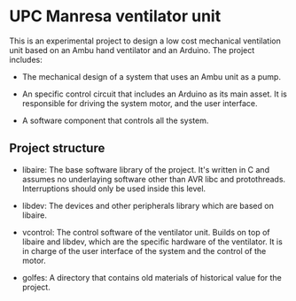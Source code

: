 # UPC Manresa ventilator unit

This is an experimental project to design a low cost mechanical
ventilation unit based on an Ambu hand ventilator and an Arduino.  The
project includes:

* The mechanical design of a system that uses an Ambu unit as a pump.

* An specific control circuit that includes an Arduino as its main
  asset. It is responsible for driving the system motor, and the user
  interface.

* A software component that controls all the system.


## Project structure

* libaire: The base software library of the project. It's written in C
  and assumes no underlaying software other than AVR libc and
  protothreads. Interruptions should only be used inside this level.

* libdev: The devices and other peripherals library which are based on libaire.

* vcontrol: The control software of the ventilator unit. Builds on top
  of libaire and libdev, which are the specific hardware of the ventilator.
  It is in charge of the user interface of the system and the control of the
  motor.

* golfes: A directory that contains old materials of historical value
  for the project.